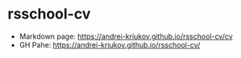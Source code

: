 # rsschool-cv

- Markdown page: https://andrei-kriukov.github.io/rsschool-cv/cv
- GH Pahe: https://andrei-kriukov.github.io/rsschool-cv/
